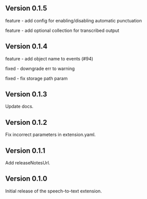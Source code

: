 ## Version 0.1.5

feature - add config for enabling/disabling automatic punctuation

feature - add optional collection for transcribed output

## Version 0.1.4

feature - add object name to events (#94)

fixed - downgrade err to warning

fixed - fix storage path param

## Version 0.1.3

Update docs.

## Version 0.1.2

Fix incorrect parameters in extension.yaml.

## Version 0.1.1

Add releaseNotesUrl.

## Version 0.1.0

Initial release of the speech-to-text extension.
